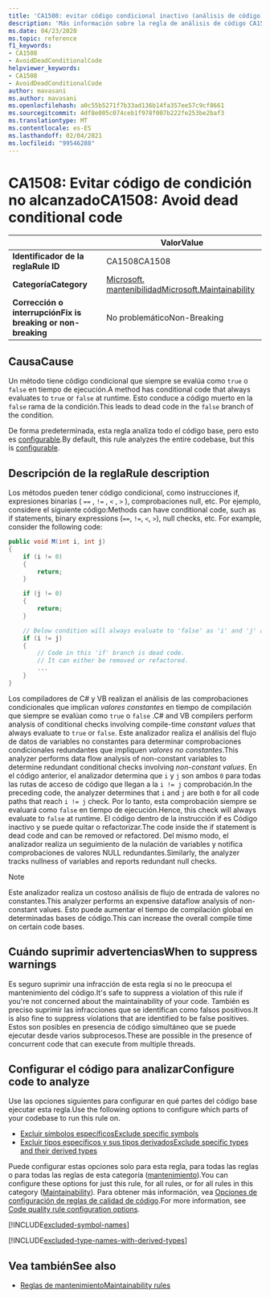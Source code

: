 ```yaml
---
title: 'CA1508: evitar código condicional inactivo (análisis de código)'
description: 'Más información sobre la regla de análisis de código CA1508: evitar código condicional inactivo'
ms.date: 04/23/2020
ms.topic: reference
f1_keywords:
- CA1508
- AvoidDeadConditionalCode
helpviewer_keywords:
- CA1508
- AvoidDeadConditionalCode
author: mavasani
ms.author: mavasani
ms.openlocfilehash: a0c55b5271f7b33ad136b14fa357ee57c9cf8661
ms.sourcegitcommit: 4df8e005c074ceb1f978f007b222fe253be2baf3
ms.translationtype: MT
ms.contentlocale: es-ES
ms.lasthandoff: 02/04/2021
ms.locfileid: "99546288"
---
```

# <a name="ca1508-avoid-dead-conditional-code"></a><span data-ttu-id="a821e-103">CA1508: Evitar código de condición no alcanzado</span><span class="sxs-lookup"><span data-stu-id="a821e-103">CA1508: Avoid dead conditional code</span></span>

| | <span data-ttu-id="a821e-104">Valor</span><span class="sxs-lookup"><span data-stu-id="a821e-104">Value</span></span> |
|-|-|
| <span data-ttu-id="a821e-105">**Identificador de la regla**</span><span class="sxs-lookup"><span data-stu-id="a821e-105">**Rule ID**</span></span> |<span data-ttu-id="a821e-106">CA1508</span><span class="sxs-lookup"><span data-stu-id="a821e-106">CA1508</span></span>|
| <span data-ttu-id="a821e-107">**Categoría**</span><span class="sxs-lookup"><span data-stu-id="a821e-107">**Category**</span></span> |[<span data-ttu-id="a821e-108">Microsoft. mantenibilidad</span><span class="sxs-lookup"><span data-stu-id="a821e-108">Microsoft.Maintainability</span></span>](maintainability-warnings.md)|
| <span data-ttu-id="a821e-109">**Corrección o interrupción**</span><span class="sxs-lookup"><span data-stu-id="a821e-109">**Fix is breaking or non-breaking**</span></span> |<span data-ttu-id="a821e-110">No problemático</span><span class="sxs-lookup"><span data-stu-id="a821e-110">Non-Breaking</span></span>|

## <a name="cause"></a><span data-ttu-id="a821e-111">Causa</span><span class="sxs-lookup"><span data-stu-id="a821e-111">Cause</span></span>

<span data-ttu-id="a821e-112">Un método tiene código condicional que siempre se evalúa como `true` o `false` en tiempo de ejecución.</span><span class="sxs-lookup"><span data-stu-id="a821e-112">A method has conditional code that always evaluates to `true` or `false` at runtime.</span></span> <span data-ttu-id="a821e-113">Esto conduce a código muerto en la `false` rama de la condición.</span><span class="sxs-lookup"><span data-stu-id="a821e-113">This leads to dead code in the `false` branch of the condition.</span></span>

<span data-ttu-id="a821e-114">De forma predeterminada, esta regla analiza todo el código base, pero esto es [configurable](#configure-code-to-analyze).</span><span class="sxs-lookup"><span data-stu-id="a821e-114">By default, this rule analyzes the entire codebase, but this is [configurable](#configure-code-to-analyze).</span></span>

## <a name="rule-description"></a><span data-ttu-id="a821e-115">Descripción de la regla</span><span class="sxs-lookup"><span data-stu-id="a821e-115">Rule description</span></span>

<span data-ttu-id="a821e-116">Los métodos pueden tener código condicional, como instrucciones if, expresiones binarias ( `==` , `!=` , `<` , `>` ), comprobaciones null, etc. Por ejemplo, considere el siguiente código:</span><span class="sxs-lookup"><span data-stu-id="a821e-116">Methods can have conditional code, such as if statements, binary expressions (`==`, `!=`, `<`, `>`), null checks, etc. For example, consider the following code:</span></span>

```csharp
public void M(int i, int j)
{
    if (i != 0)
    {
        return;
    }

    if (j != 0)
    {
        return;
    }

    // Below condition will always evaluate to 'false' as 'i' and 'j' are both '0' here.
    if (i != j)
    {
        // Code in this 'if' branch is dead code.
        // It can either be removed or refactored.
        ...
    }
}
```

<span data-ttu-id="a821e-117">Los compiladores de C# y VB realizan el análisis de las comprobaciones condicionales que implican _valores constantes_ en tiempo de compilación que siempre se evalúan como `true` o `false` .</span><span class="sxs-lookup"><span data-stu-id="a821e-117">C# and VB compilers perform analysis of conditional checks involving compile-time _constant values_ that always evaluate to `true` or `false`.</span></span> <span data-ttu-id="a821e-118">Este analizador realiza el análisis del flujo de datos de variables no constantes para determinar comprobaciones condicionales redundantes que impliquen _valores no constantes_.</span><span class="sxs-lookup"><span data-stu-id="a821e-118">This analyzer performs data flow analysis of non-constant variables to determine redundant conditional checks involving _non-constant values_.</span></span> <span data-ttu-id="a821e-119">En el código anterior, el analizador determina que `i` y `j` son ambos `0` para todas las rutas de acceso de código que llegan a la `i != j` comprobación.</span><span class="sxs-lookup"><span data-stu-id="a821e-119">In the preceding code, the analyzer determines that `i` and `j` are both `0` for all code paths that reach `i != j` check.</span></span> <span data-ttu-id="a821e-120">Por lo tanto, esta comprobación siempre se evaluará como `false` en tiempo de ejecución.</span><span class="sxs-lookup"><span data-stu-id="a821e-120">Hence, this check will always evaluate to `false` at runtime.</span></span> <span data-ttu-id="a821e-121">El código dentro de la instrucción if es Código inactivo y se puede quitar o refactorizar.</span><span class="sxs-lookup"><span data-stu-id="a821e-121">The code inside the if statement is dead code and can be removed or refactored.</span></span> <span data-ttu-id="a821e-122">Del mismo modo, el analizador realiza un seguimiento de la nulación de variables y notifica comprobaciones de valores NULL redundantes.</span><span class="sxs-lookup"><span data-stu-id="a821e-122">Similarly, the analyzer tracks nullness of variables and reports redundant null checks.</span></span>

> [!NOTE]
> <span data-ttu-id="a821e-123">Este analizador realiza un costoso análisis de flujo de entrada de valores no constantes.</span><span class="sxs-lookup"><span data-stu-id="a821e-123">This analyzer performs an expensive dataflow analysis of non-constant values.</span></span> <span data-ttu-id="a821e-124">Esto puede aumentar el tiempo de compilación global en determinadas bases de código.</span><span class="sxs-lookup"><span data-stu-id="a821e-124">This can increase the overall compile time on certain code bases.</span></span>

## <a name="when-to-suppress-warnings"></a><span data-ttu-id="a821e-125">Cuándo suprimir advertencias</span><span class="sxs-lookup"><span data-stu-id="a821e-125">When to suppress warnings</span></span>

<span data-ttu-id="a821e-126">Es seguro suprimir una infracción de esta regla si no le preocupa el mantenimiento del código.</span><span class="sxs-lookup"><span data-stu-id="a821e-126">It's safe to suppress a violation of this rule if you're not concerned about the maintainability of your code.</span></span> <span data-ttu-id="a821e-127">También es preciso suprimir las infracciones que se identifican como falsos positivos.</span><span class="sxs-lookup"><span data-stu-id="a821e-127">It is also fine to suppress violations that are identified to be false positives.</span></span> <span data-ttu-id="a821e-128">Estos son posibles en presencia de código simultáneo que se puede ejecutar desde varios subprocesos.</span><span class="sxs-lookup"><span data-stu-id="a821e-128">These are possible in the presence of concurrent code that can execute from multiple threads.</span></span>

## <a name="configure-code-to-analyze"></a><span data-ttu-id="a821e-129">Configurar el código para analizar</span><span class="sxs-lookup"><span data-stu-id="a821e-129">Configure code to analyze</span></span>

<span data-ttu-id="a821e-130">Use las opciones siguientes para configurar en qué partes del código base ejecutar esta regla.</span><span class="sxs-lookup"><span data-stu-id="a821e-130">Use the following options to configure which parts of your codebase to run this rule on.</span></span>

- [<span data-ttu-id="a821e-131">Excluir símbolos específicos</span><span class="sxs-lookup"><span data-stu-id="a821e-131">Exclude specific symbols</span></span>](#exclude-specific-symbols)
- [<span data-ttu-id="a821e-132">Excluir tipos específicos y sus tipos derivados</span><span class="sxs-lookup"><span data-stu-id="a821e-132">Exclude specific types and their derived types</span></span>](#exclude-specific-types-and-their-derived-types)

<span data-ttu-id="a821e-133">Puede configurar estas opciones solo para esta regla, para todas las reglas o para todas las reglas de esta categoría ([mantenimiento](maintainability-warnings.md)).</span><span class="sxs-lookup"><span data-stu-id="a821e-133">You can configure these options for just this rule, for all rules, or for all rules in this category ([Maintainability](maintainability-warnings.md)).</span></span> <span data-ttu-id="a821e-134">Para obtener más información, vea [Opciones de configuración de reglas de calidad de código](../code-quality-rule-options.md).</span><span class="sxs-lookup"><span data-stu-id="a821e-134">For more information, see [Code quality rule configuration options](../code-quality-rule-options.md).</span></span>

[!INCLUDE[excluded-symbol-names](~/includes/code-analysis/excluded-symbol-names.md)]

[!INCLUDE[excluded-type-names-with-derived-types](~/includes/code-analysis/excluded-type-names-with-derived-types.md)]

## <a name="see-also"></a><span data-ttu-id="a821e-135">Vea también</span><span class="sxs-lookup"><span data-stu-id="a821e-135">See also</span></span>

- [<span data-ttu-id="a821e-136">Reglas de mantenimiento</span><span class="sxs-lookup"><span data-stu-id="a821e-136">Maintainability rules</span></span>](maintainability-warnings.md)
